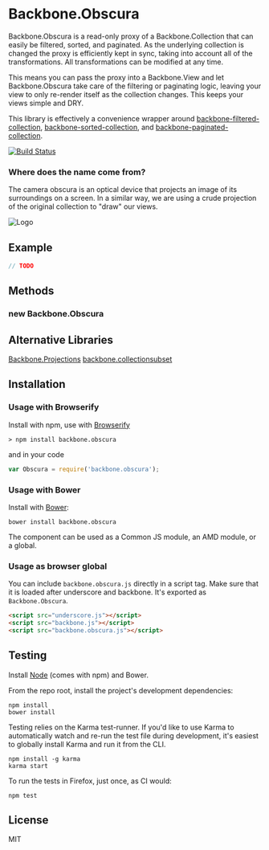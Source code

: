 # Backbone.Obscura

Backbone.Obscura is a read-only proxy of a Backbone.Collection that can easily be 
filtered, sorted, and paginated. As the underlying collection is changed the proxy 
is efficiently kept in sync, taking into account all of the transformations. All
transformations can be modified at any time.

This means you can pass the proxy into a Backbone.View and let Backbone.Obscura take
care of the filtering or paginating logic, leaving your view to only re-render itself
as the collection changes. This keeps your views simple and DRY.

This library is effectively a convenience wrapper around [backbone-filtered-collection](https://github.com/jmorrell/backbone-filtered-collection),
[backbone-sorted-collection](https://github.com/jmorrell/backbone-sorted-collection), 
and [backbone-paginated-collection](https://github.com/jmorrell/backbone-paginated-collection).

[![Build Status](https://secure.travis-ci.org/user/backbone.obscura.png?branch=master)](http://travis-ci.org/user/backbone.obscura)

### Where does the name come from?

The camera obscura is an optical device that projects an image of its surroundings 
on a screen. In a similar way, we are using a crude projection of the original
collection to "draw" our views.

![Logo](https://raw.github.com/jmorrell/backbone.obscura/master/img/CameraObscura.jpg)

## Example

```javascript
// TODO
```

## Methods

### new Backbone.Obscura


## Alternative Libraries
[Backbone.Projections](https://github.com/andreypopp/backbone.projections)
[backbone.collectionsubset](https://github.com/anthonyshort/backbone.collectionsubset)

## Installation

### Usage with Browserify

Install with npm, use with [Browserify](http://browserify.org/)

```
> npm install backbone.obscura
```

and in your code

```javascript
var Obscura = require('backbone.obscura');
```

### Usage with Bower

Install with [Bower](http://bower.io):

```
bower install backbone.obscura
```

The component can be used as a Common JS module, an AMD module, or a global.

### Usage as browser global

You can include `backbone.obscura.js` directly in a script tag. Make 
sure that it is loaded after underscore and backbone. It's exported as 
`Backbone.Obscura`.

```HTML
<script src="underscore.js"></script>
<script src="backbone.js"></script>
<script src="backbone.obscura.js"></script>
```

## Testing

Install [Node](http://nodejs.org) (comes with npm) and Bower.

From the repo root, install the project's development dependencies:

```
npm install
bower install
```

Testing relies on the Karma test-runner. If you'd like to use Karma to
automatically watch and re-run the test file during development, it's easiest
to globally install Karma and run it from the CLI.

```
npm install -g karma
karma start
```

To run the tests in Firefox, just once, as CI would:

```
npm test
```

## License

MIT
